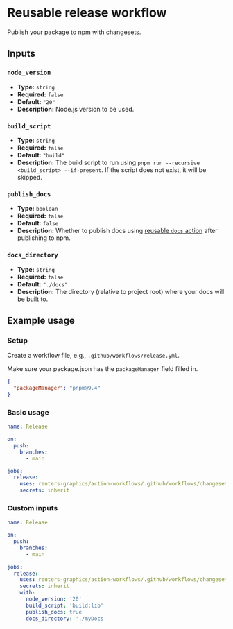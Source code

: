 # Reusable release workflow

Publish your package to npm with changesets.

## Inputs

### `node_version`
- **Type:** `string`
- **Required:** `false`
- **Default:** `"20"`
- **Description:** Node.js version to be used.

### `build_script`
- **Type:** `string`
- **Required:** `false`
- **Default:** `"build"`
- **Description:** The build script to run using `pnpm run --recursive <build_script> --if-present`. If the script does not exist, it will be skipped.

### `publish_docs`
- **Type:** `boolean`
- **Required:** `false`
- **Default:** `false`
- **Description:** Whether to publish docs using [reusable `docs` action](./docs.md) after publishing to npm.

### `docs_directory`
- **Type:** `string`
- **Required:** `false`
- **Default:** `"./docs"`
- **Description:** The directory (relative to project root) where your docs will be built to.


## Example usage

### Setup

Create a workflow file, e.g., `.github/workflows/release.yml`.

Make sure your package.json has the `packageManager` field filled in.

```json
{
  "packageManager": "pnpm@9.4"
}
```

### Basic usage

```yaml
name: Release

on:
  push:
    branches:
      - main

jobs:
  release:
    uses: reuters-graphics/action-workflows/.github/workflows/changesets-release.yaml@main
    secrets: inherit
```

### Custom inputs

```yaml
name: Release

on:
  push:
    branches:
      - main

jobs:
  release:
    uses: reuters-graphics/action-workflows/.github/workflows/changesets-release.yaml@main
    secrets: inherit
    with:
      node_version: '20'
      build_script: 'build:lib'
      publish_docs: true
      docs_directory: './myDocs'
```
